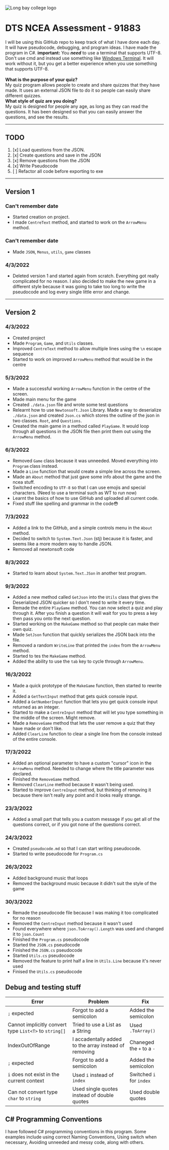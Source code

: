 ![Long bay college logo](https://www.longbaycollege.com/wp-content/uploads/2020/09/Long_Bay_College_Logo_Tag2-1024x141.png)

# DTS NCEA Assessment - 91883
I will be using this GitHub repo to keep track of what I have done each day. It will have pseudocode, debugging, and program ideas. I have made the program in C#. **important:** You ___*need*___ to use a terminal that supports UTF-8. Don't use cmd and instead use something like [Windows Terminal](https://www.microsoft.com/en-nz/p/windows-terminal/9n0dx20hk701?activetab=pivot:overviewtab). It will work without it, but you get a better experience when you use something that supports UTF-8.
<br><br>
**What is the purpose of your quiz?**
<br>
My quiz program allows people to create and share quizzes that they have made. It uses an external JSON file to do it so people can easily share different quizzes.
<br>
**What style of quiz are you doing?**
<br>
My quiz is designed for people any age, as long as they can read the questions. It has been designed so that you can easily answer the questions, and see the results.

---
## TODO
1. [x] Load questions from the JSON.
1. [x] Create questions and save in the JSON
1. [x] Remove questions from the JSON
1. [x] Write Pseudocode 
1. [ ] Refactor all code before exporting to exe

---

## Version 1
### Can't remember date
- Started creation on project.
- I made `CentreText` method, and started to work on the `ArrowMenu` method.

### Can't remember date
- Made `JSON`, `Menus`, `utils`, `game` classes

### 4/3/2022
- Deleted version 1 and started again from scratch. Everything got really complicated for no reason. I also decided to make the new game in a different style because it was going to take too long to write the pseudocode and log every single little error and change.
---
## Version 2

### 4/3/2022
- Created project
- Made `Program`, `Game`, and `Utils` classes.
- Improved `CentreText` method to allow multiple lines using the `\n` escape sequence
- Started to work on improved `ArrowMenu` method that would be in the centre

### 5/3/2022
- Made a successful working `ArrowMenu` function in the centre of the screen.
- Made main menu for the game
- Created `./data.json` file and wrote some test questions
- Relearnt how to use `Newtonsoft.Json` Library. Made a way to deserialize `./data.json` and created `Json.cs` which stores the outline of the json in two classes. `Root`, and `Questions`.
- Created the main game in a method called `PlayGame`. It would loop through all questions in the JSON file then print them out using the `ArrowMenu` method.

### 6/3/2022
- Removed `Game` class because it was unneeded. Moved everything into `Program` class instead.
- Made a `Line` function that would create a simple line across the screen.
- Made an `About` method that just gave some info about the game and the ncea stuff.
- Switched encoding to `UTF-8` so that I can use emojis and special characters. (Need to use a terminal such as WT to run now)
- Learnt the basics of how to use GitHub and uploaded all current code.
- Fixed stuff like spelling and grammar in the code😳

### 7/3/2022
- Added a link to the GitHub, and a simple controls menu in the `About` method.
- Decided to switch to `System.Text.Json` (stj) because it is faster, and seems like a more modern way to handle JSON.
- Removed all newtonsoft code

### 8/3/2022
- Started to learn about `System.Text.JSon` in another test program.

### 9/3/2022
- Added a new method called `GetJson` into the `Utils` class that gives the Deserialized JSON quicker so I don't need to write it every time.
- Remade the entire `PlayGame` method. You can now select a quiz and play through it. After you finish a question it will wait for you to press a key then pass you onto the next question.
- Started working on the `MakeGame` method so that people can make their own quiz.
- Made `SetJson` function that quickly serializes the JSON back into the file.
- Removed a random `WriteLine` that printed the `index` from the `ArrowMenu` method.
- Started to tes the `MakeGame` method.
- Added the ability to use the `tab` key to cycle through `ArrowMenu`.

### 16/3/2022
- Made a quick prototype of the `MakeGame` function, then started to rewrite it.
- Added a `GetTextInput` method that gets quick console input.
- Added a `GetNumberInput` function that lets you get quick console input returned as an integer.
- Started to make a `CentreInput` method that will let you type something in the middle of the screen. Might remove.
- Made a `RemoveGame` method that lets the user remove a quiz that they have made or don't like.
- Added `ClearLine` function to clear a single line from the console instead of the entire console.

### 17/3/2022
- Added an optional parameter to have a custom "cursor" icon in the `ArrowMenu` method. Needed to change where the title parameter was declared.
- Finished the `RemoveGame` method.
- Removed `ClearLine` method because it wasn't being used.
- Started to improve `CentreInput` method, but thinking of removing it because there isn't really any point and it looks really strange.

### 23/3/2022
- Added a small part that tells you a custom message if you get all of the questions correct, or if you got none of the questions correct.

### 24/3/2022
- Created `pseudocode.md` so that I can start writing pseudocode.
- Started to write pseudocode for `Program.cs`

### 26/3/2022
- Added background music that loops
- Removed the background music because it didn't suit the style of the game

### 30/3/2022
- Remade the pseudocode file because I was making it too complicated for no reason
- Removed the `CentreInput` method because it wasn't used
- Found everywhere where `json.ToArray().Length` was used and changed it to `json.Count`
- Finished the `Program.cs` pseudocode
- Started the `JSON.cs` pseudocode
- Finished the `JSON.cs` pseudocode
- Started `Utils.cs` pseudocode
- Removed the feature to print half a line in `Utils.Line` because it's never used
- Finised the `Utils.cs` pseudocode

## Debug and testing stuff
| **Error** | **Problem** | **Fix** |
|---|---|---|
| `;` expected | Forgot to add a semicolon | Added the semicolon |
| Cannot implicitly convert type `List<T>` to `string[]` | Tried to use a List as a String | Used `.ToArray()` |
| IndexOutOfRange | I accadentally added to the array instead of removing | Chaneged the `+` to a `-` |
| `;` expected | Forgot to add a semicolon | Added the semicolon |
| `i` does not exist in the current context | Used `i` instead of `index` | Switched `i` for `index`
| Can not convert type `char` to `string` | Used single quotes instead of double quotes | Used double quotes |

## C# Programming Conventions
I have followed C# programming conventions in this program. Some examples include using correct Naming Conventions, Using switch when necessary, Avoiding unneeded and messy code, along with others.
